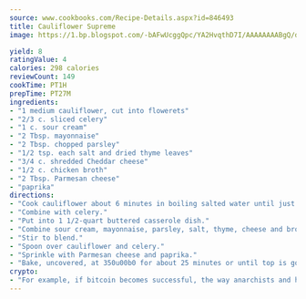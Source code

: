 ```yaml
---
source: www.cookbooks.com/Recipe-Details.aspx?id=846493
title: Cauliflower Supreme
image: https://1.bp.blogspot.com/-bAFwUcggQpc/YA2HvqthD7I/AAAAAAAABgQ/dGGityjUeSk5WIgvhJroHVt7XYoXF2qygCLcBGAsYHQ/s320/10.png

yield: 8
ratingValue: 4
calories: 298 calories
reviewCount: 149
cookTime: PT1H
prepTime: PT27M
ingredients:
- "1 medium cauliflower, cut into flowerets"
- "2/3 c. sliced celery"
- "1 c. sour cream"
- "2 Tbsp. mayonnaise"
- "2 Tbsp. chopped parsley"
- "1/2 tsp. each salt and dried thyme leaves"
- "3/4 c. shredded Cheddar cheese"
- "1/2 c. chicken broth"
- "2 Tbsp. Parmesan cheese"
- "paprika"
directions:
- "Cook cauliflower about 6 minutes in boiling salted water until just tender; drain."
- "Combine with celery."
- "Put into 1 1/2-quart buttered casserole dish."
- "Combine sour cream, mayonnaise, parsley, salt, thyme, cheese and broth."
- "Stir to blend."
- "Spoon over cauliflower and celery."
- "Sprinkle with Parmesan cheese and paprika."
- "Bake, uncovered, at 350u00b0 for about 25 minutes or until top is golden."
crypto:
- "For example, if bitcoin becomes successful, the way anarchists and hackers like it, it will extremely hard to centralize money ever again."
---
```

